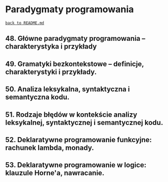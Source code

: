 # Paradygmaty programowania
[`back to README.md`](../README.md)
## 48. Główne paradygmaty programowania – charakterystyka i przykłady
## 49. Gramatyki bezkontekstowe – definicje, charakterystyki i przykłady.
## 50. Analiza leksykalna, syntaktyczna i semantyczna kodu.
## 51. Rodzaje błędów w kontekście analizy leksykalnej, syntaktycznej i semantycznej kodu.
## 52. Deklaratywne programowanie funkcyjne: rachunek lambda, monady.
## 53. Deklaratywne programowanie w logice: klauzule Horne'a, nawracanie. 
